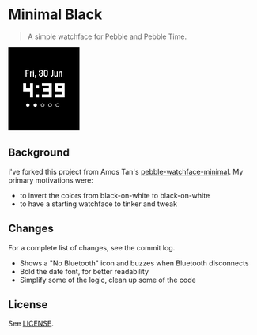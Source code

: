# Minimal Black

> A simple watchface for Pebble and Pebble Time.

![minimal basalt watchface](screenshots/screenshot-basalt.png)

## Background

I've forked this project from Amos Tan's [pebble-watchface-minimal]. My primary
motivations were:

- to invert the colors from black-on-white to black-on-white
- to have a starting watchface to tinker and tweak

## Changes

For a complete list of changes, see the commit log.

- Shows a "No Bluetooth" icon and buzzes when Bluetooth disconnects
- Bold the date font, for better readability
- Simplify some of the logic, clean up some of the code

## License

See [LICENSE](LICENSE/).

[pebble-watchface-minimal]: https://github.com/AlphaTRL/pebble-watchface-minimal
